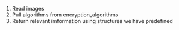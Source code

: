 1. Read images
2. Pull algorithms from encryption_algorithms
3. Return relevant imformation using structures we have predefined
